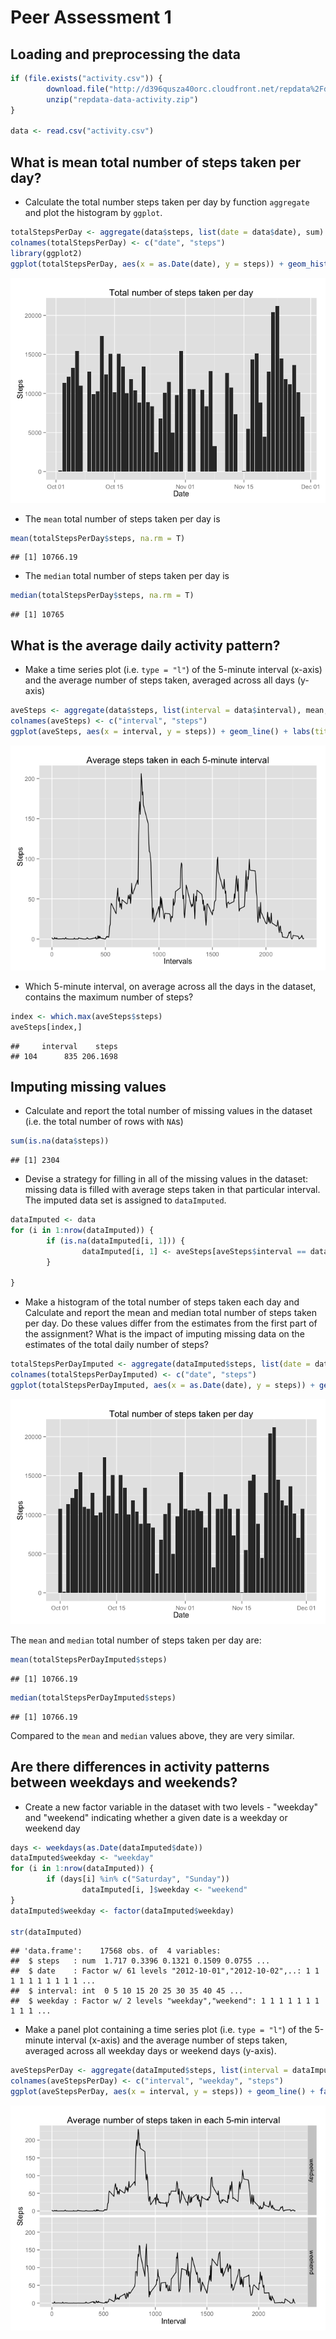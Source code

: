 # Peer Assessment 1


## Loading and preprocessing the data

```r
if (file.exists("activity.csv")) {
        download.file("http://d396qusza40orc.cloudfront.net/repdata%2Fdata%2Factivity.zip", destfile = "repdata-data-activity.zip")
        unzip("repdata-data-activity.zip")
}

data <- read.csv("activity.csv")
```


## What is mean total number of steps taken per day?

- Calculate the total number steps taken per day by function `aggregate` and plot the histogram by `ggplot`.

```r
totalStepsPerDay <- aggregate(data$steps, list(date = data$date), sum)
colnames(totalStepsPerDay) <- c("date", "steps")
library(ggplot2)
ggplot(totalStepsPerDay, aes(x = as.Date(date), y = steps)) + geom_histogram(stat = "identity") + labs(title = "Total number of steps taken per day", x = "Date", y = "Steps")
```

![](PA1_template_files/figure-html/unnamed-chunk-2-1.png) 

- The `mean` total number of steps taken per day is

```r
mean(totalStepsPerDay$steps, na.rm = T)
```

```
## [1] 10766.19
```

- The `median` total number of steps taken per day is

```r
median(totalStepsPerDay$steps, na.rm = T)
```

```
## [1] 10765
```

## What is the average daily activity pattern?

- Make a time series plot (i.e. `type = "l"`) of the 5-minute interval (x-axis) and the average number of steps taken, averaged across all days (y-axis)

```r
aveSteps <- aggregate(data$steps, list(interval = data$interval), mean, na.rm = T)
colnames(aveSteps) <- c("interval", "steps")
ggplot(aveSteps, aes(x = interval, y = steps)) + geom_line() + labs(title = "Average steps taken in each 5-minute interval", x = "Intervals", y = "Steps")
```

![](PA1_template_files/figure-html/unnamed-chunk-5-1.png) 

- Which 5-minute interval, on average across all the days in the dataset, contains the maximum number of steps?

```r
index <- which.max(aveSteps$steps)
aveSteps[index,]
```

```
##     interval    steps
## 104      835 206.1698
```


## Imputing missing values
- Calculate and report the total number of missing values in the dataset (i.e. the total number of rows with `NA`s)

```r
sum(is.na(data$steps))
```

```
## [1] 2304
```

- Devise a strategy for filling in all of the missing values in the dataset: missing data is filled with average steps taken in that particular interval. The imputed data set is assigned to `dataImputed`.

```r
dataImputed <- data
for (i in 1:nrow(dataImputed)) {
        if (is.na(dataImputed[i, 1])) {
                dataImputed[i, 1] <- aveSteps[aveSteps$interval == dataImputed[i, 3], 2]
        }
                
}
```

- Make a histogram of the total number of steps taken each day and Calculate and report the mean and median total number of steps taken per day. Do these values differ from the estimates from the first part of the assignment? What is the impact of imputing missing data on the estimates of the total daily number of steps?

```r
totalStepsPerDayImputed <- aggregate(dataImputed$steps, list(date = dataImputed$date), sum)
colnames(totalStepsPerDayImputed) <- c("date", "steps")
ggplot(totalStepsPerDayImputed, aes(x = as.Date(date), y = steps)) + geom_histogram(stat = "identity") + labs(title = "Total number of steps taken per day", x = "Date", y = "Steps")
```

![](PA1_template_files/figure-html/unnamed-chunk-9-1.png) 

The `mean` and `median` total number of steps taken per day are:

```r
mean(totalStepsPerDayImputed$steps)
```

```
## [1] 10766.19
```

```r
median(totalStepsPerDayImputed$steps)
```

```
## [1] 10766.19
```

Compared to the `mean` and `median` values above, they are very similar.


## Are there differences in activity patterns between weekdays and weekends?

- Create a new factor variable in the dataset with two levels - "weekday" and "weekend" indicating whether a given date is a weekday or weekend day


```r
days <- weekdays(as.Date(dataImputed$date))
dataImputed$weekday <- "weekday"
for (i in 1:nrow(dataImputed)) {
        if (days[i] %in% c("Saturday", "Sunday"))
                dataImputed[i, ]$weekday <- "weekend"
}
dataImputed$weekday <- factor(dataImputed$weekday)

str(dataImputed)
```

```
## 'data.frame':	17568 obs. of  4 variables:
##  $ steps   : num  1.717 0.3396 0.1321 0.1509 0.0755 ...
##  $ date    : Factor w/ 61 levels "2012-10-01","2012-10-02",..: 1 1 1 1 1 1 1 1 1 1 ...
##  $ interval: int  0 5 10 15 20 25 30 35 40 45 ...
##  $ weekday : Factor w/ 2 levels "weekday","weekend": 1 1 1 1 1 1 1 1 1 1 ...
```

- Make a panel plot containing a time series plot (i.e. `type = "l"`) of the 5-minute interval (x-axis) and the average number of steps taken, averaged across all weekday days or weekend days (y-axis).


```r
aveStepsPerDay <- aggregate(dataImputed$steps, list(interval = dataImputed$interval, weekday = dataImputed$weekday), mean)
colnames(aveStepsPerDay) <- c("interval", "weekday", "steps")
ggplot(aveStepsPerDay, aes(x = interval, y = steps)) + geom_line() + facet_grid(weekday ~ .) + labs(title = "Average number of steps taken in each 5-min interval", x = "Interval", y = "Steps")
```

![](PA1_template_files/figure-html/unnamed-chunk-12-1.png) 















